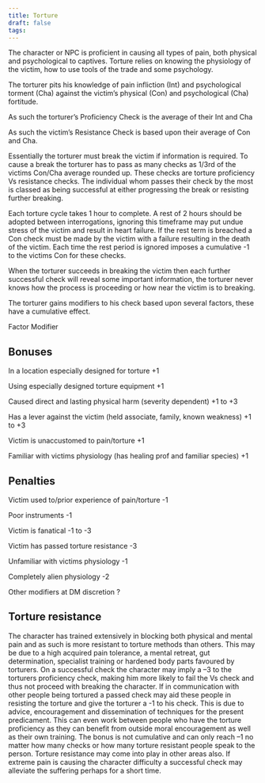 ```yaml
---
title: Torture
draft: false
tags:
---
```

The character or NPC is proficient in causing all types of pain, both physical and psychological to captives. Torture relies on knowing the physiology of the victim, how to use tools of the trade and some psychology.

The torturer pits his knowledge of pain infliction (Int) and psychological torment (Cha) against the victim’s physical (Con) and psychological (Cha) fortitude.

As such the torturer’s Proficiency Check is the average of their Int and Cha

As such the victim’s Resistance Check is based upon their average of Con and Cha.

Essentially the torturer must break the victim if information is required. To cause a break the torturer has to pass as many checks as 1/3rd of the victims Con/Cha average rounded up. These checks are torture proficiency Vs resistance checks. The individual whom passes their check by the most is classed as being successful at either progressing the break or resisting further breaking.

Each torture cycle takes 1 hour to complete. A rest of 2 hours should be adopted between interrogations, ignoring this timeframe may put undue stress of the victim and result in heart failure. If the rest term is breached a Con check must be made by the victim with a failure resulting in the death of the victim. Each time the rest period is ignored imposes a cumulative -1 to the victims Con for these checks.

When the torturer succeeds in breaking the victim then each further successful check will reveal some important information, the torturer never knows how the process is proceeding or how near the victim is to breaking.

The torturer gains modifiers to his check based upon several factors, these have a cumulative effect.

Factor Modifier

## Bonuses

In a location especially designed for torture +1

Using especially designed torture equipment +1

Caused direct and lasting physical harm (severity dependent) +1 to +3

Has a lever against the victim (held associate, family, known weakness) +1 to +3

Victim is unaccustomed to pain/torture +1

Familiar with victims physiology (has healing prof and familiar species) +1


## Penalties

Victim used to/prior experience of pain/torture -1

Poor instruments -1

Victim is fanatical -1 to -3

Victim has passed torture resistance -3

Unfamiliar with victims physiology -1

Completely alien physiology -2

Other modifiers at DM discretion ?

## Torture resistance

The character has trained extensively in blocking both physical and mental pain and as such is more resistant to torture methods than others. This may be due to a high acquired pain tolerance, a mental retreat, gut determination, specialist training or hardened body parts favoured by torturers. On a successful check the character may imply a –3 to the torturers proficiency check, making him more likely to fail the Vs check and thus not proceed with breaking the character. If in communication with other people being tortured a passed check may aid these people in resisting the torture and give the torturer a -1 to his check. This is due to advice, encouragement and dissemination of techniques for the present predicament. This can even work between people who have the torture proficiency as they can benefit from outside moral encouragement as well as their own training. The bonus is not cumulative and can only reach –1 no matter how many checks or how many torture resistant people speak to the person. Torture resistance may come into play in other areas also. If extreme pain is causing the character difficulty a successful check may alleviate the suffering perhaps for a short time.